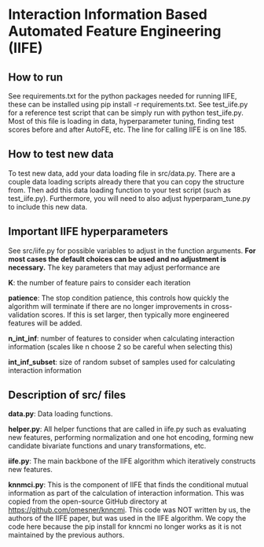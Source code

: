 <h1>Interaction Information Based Automated Feature Engineering (IIFE)</h1>

<h2>How to run</h2>
See requirements.txt for the python packages needed for running IIFE, these can be installed using  pip install -r requirements.txt. See test_iife.py for a reference test script that can be simply run with python test_iife.py. 
Most of this file is loading in data, hyperparameter tuning, finding test scores before and after AutoFE, etc. The line for calling IIFE is on line 185.

<h2>How to test new data</h2>
To test new data, add your data loading file in src/data.py. There are a couple data loading scripts already there that you can copy the structure from. 
Then add this data loading function to your test script (such as test_iife.py).
Furthermore, you will need to also adjust hyperparam_tune.py to include this new data.

<h2>Important IIFE hyperparameters</h2>
See src/iife.py for possible variables to adjust in the function arguments. <b>For most cases the default choices can be used and no adjustment is necessary.</b> The key parameters that may adjust performance are

<b>K</b>: the number of feature pairs to consider each iteration


<b>patience</b>: The stop condition patience, this controls how quickly the algorithm will terminate if there are no longer improvements in cross-validation scores. If this is set larger, then typically more engineered features will be added.

<b>n_int_inf</b>: number of features to consider when calculating interaction information (scales like n choose 2 so be careful when selecting this)

<b>int_inf_subset</b>: size of random subset of samples used for calculating interaction information

<h2>Description of src/ files</h2>

<b>data.py</b>: Data loading functions.

<b>helper.py</b>: All helper functions that are called in iife.py such as evaluating new features, performing normalization and one hot encoding, forming new candidate bivariate functions and unary transformations, etc.

<b>iife.py</b>: The main backbone of the IIFE algorithm which iteratively constructs new features.

<b>knnmci.py</b>: This is the component of IIFE that finds the conditional mutual information as part of the calculation of interaction information. This was copied from the open-source GitHub directory at https://github.com/omesner/knncmi. 
This code was NOT written by us, the authors of the IIFE paper, but was used in the IIFE algorithm. 
We copy the code here because the pip install for knncmi no longer works as it is not maintained by the previous authors.

